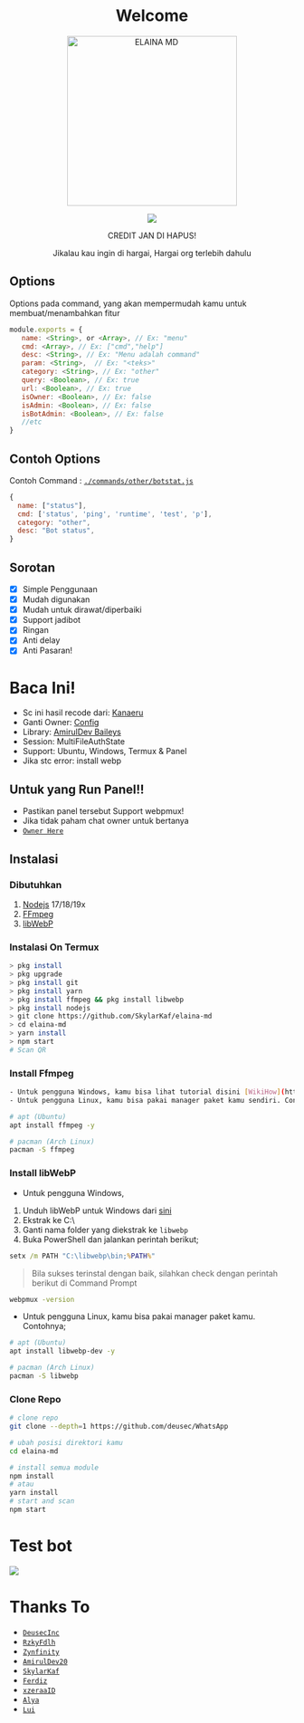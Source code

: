 <h1 align='center'>Welcome</h1>

<div align="center">
<img src="https://telegra.ph/file/9a2ef1310014cea3be04e.jpg" alt="ELAINA MD" width="300" />
<p align="center">
 <img src="https://komarev.com/ghpvc/?username=SkylarKaf&color=blue&label=Views" />
 </p>
<p align="center">
CREDIT JAN DI HAPUS!

Jikalau kau ingin di hargai, Hargai org terlebih dahulu
<br/>
</p>
</div>


## Options

Options pada command, yang akan mempermudah kamu untuk membuat/menambahkan fitur<br />

```js
module.exports = {
   name: <String>, or <Array>, // Ex: "menu"
   cmd: <Array>, // Ex: ["cmd","help"]
   desc: <String>, // Ex: "Menu adalah command"
   param: <String>,  // Ex: "<teks>"
   category: <String>, // Ex: "other"
   query: <Boolean>, // Ex: true
   url: <Boolean>, // Ex: true
   isOwner: <Boolean>, // Ex: false
   isAdmin: <Boolean>, // Ex: false
   isBotAdmin: <Boolean>, // Ex: false
   //etc 
}
```

## Contoh Options

Contoh Command : [`./commands/other/botstat.js`](https://github.com/deusec/WhatsApp/blob/master/commands/other/botstat.js)<br />

```js
{
  name: ["status"],
  cmd: ['status', 'ping', 'runtime', 'test', 'p'],
  category: "other",
  desc: "Bot status",
}
```

## Sorotan

-   [x] Simple Penggunaan
-   [x] Mudah digunakan
-   [x] Mudah untuk dirawat/diperbaiki
-   [x] Support jadibot
-   [x] Ringan
-   [x] Anti delay
-   [x] Anti Pasaran!

# Baca Ini!
- Sc ini hasil recode dari: [Kanaeru](https://github.com/Zynfinity/Kanaeru-Bot)
- Ganti Owner: [Config](https://github.com/deusec/WhatsApp/blob/master/config.js)
- Library: [AmirulDev Baileys](https://www.npmjs.com/package/baileys)
- Session: MultiFileAuthState
- Support: Ubuntu, Windows, Termux & Panel
- Jika stc error: install webp

## Untuk yang Run Panel!!
- Pastikan panel tersebut Support webpmux! 
- Jika tidak paham chat owner untuk bertanya
- [`Owner Here`](https://wa.me/6281327893987?text=Bang) 

## Instalasi

### Dibutuhkan

1.  [Nodejs](https://nodejs.org/en/download) 17/18/19x
2.  [FFmpeg](https://ffmpeg.org)
3.  [libWebP](https://developers.google.com/speed/webp/download)

### Instalasi On Termux

```bash
> pkg install
> pkg upgrade
> pkg install git
> pkg install yarn
> pkg install ffmpeg && pkg install libwebp
> pkg install nodejs
> git clone https://github.com/SkylarKaf/elaina-md
> cd elaina-md
> yarn install
> npm start
# Scan QR
```

### Install Ffmpeg

```bash
- Untuk pengguna Windows, kamu bisa lihat tutorial disini [WikiHow](https://www.wikihow.com/Install-Ffmpeg-on-Windows)<br />
- Untuk pengguna Linux, kamu bisa pakai manager paket kamu sendiri. Contohnya;

# apt (Ubuntu)
apt install ffmpeg -y

# pacman (Arch Linux)
pacman -S ffmpeg
```

### Install libWebP

- Untuk pengguna Windows,

1.  Unduh libWebP untuk Windows dari [sini](https://developers.google.com/speed/webp/download)
2.  Ekstrak ke C:\
3.  Ganti nama folder yang diekstrak ke `libwebp`
4.  Buka PowerShell dan jalankan perintah berikut;

```cmd
setx /m PATH "C:\libwebp\bin;%PATH%"
```

> Bila sukses terinstal dengan baik, silahkan check dengan perintah berikut di Command Prompt

```cmd
webpmux -version
```

- Untuk pengguna Linux, kamu bisa pakai manager paket kamu. Contohnya;

```bash
# apt (Ubuntu)
apt install libwebp-dev -y

# pacman (Arch Linux)
pacman -S libwebp
```

### Clone Repo

```bash
# clone repo
git clone --depth=1 https://github.com/deusec/WhatsApp

# ubah posisi direktori kamu
cd elaina-md

# install semua module
npm install
# atau
yarn install
# start and scan
npm start
```

# Test bot
[<img src="https://img.shields.io/badge/whatsapp-%808080.svg?&style=for-the-badge&logo=whatsapp&logoColor=white">](https://wa.me/6283863318555?text=.menu)

# Thanks To

-    [`DeusecInc`](https://github.com/deusec)
-    [`RzkyFdlh`](https://github.com/Rizky878)
-    [`Zynfinity`](https://github.com/Zynfinity)
-    [`AmirulDev20`](https://github.com/amiruldev20)
-    [`SkylarKaf`](https://github.com/SkylarKaf)
-    [`Ferdiz`](https://github.com/FERDIZ-afk)
-    [`xzeraaID`](https://github.com/xzeera-id)
-    [`Alya`](https://github.com/alya-tok)
-    [`Lui`](https://github.com/luiii24)



